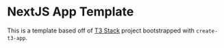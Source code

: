 # NextJS App Template

This is a template based off of [T3 Stack](https://create.t3.gg/) project bootstrapped with `create-t3-app`.